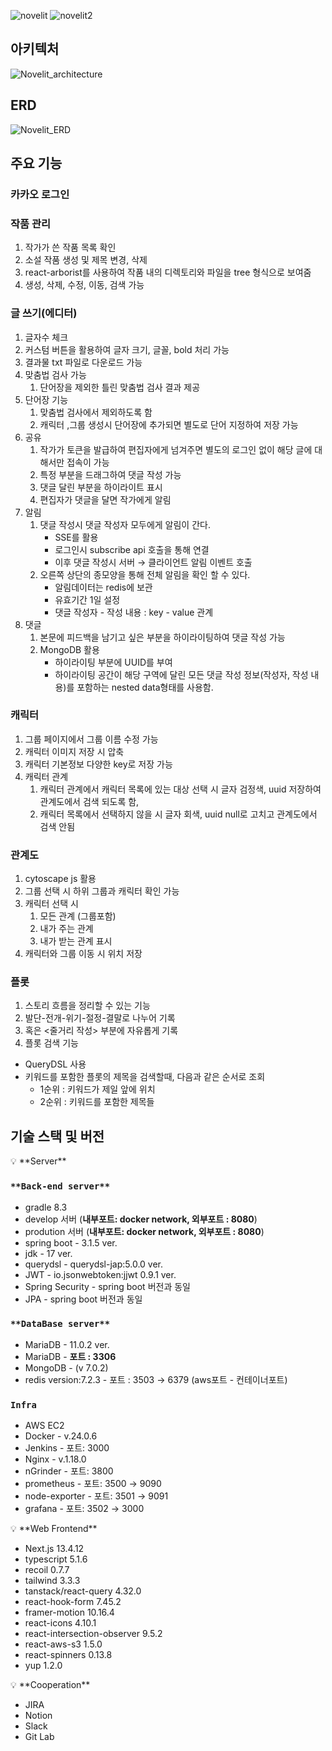 ![novelit](https://github.com/galaxy-dan/novelit/assets/85854928/62f15271-bcd8-4938-a419-e0da2c72d6a8)
![novelit2](https://github.com/user-attachments/assets/e99d3f04-a057-4291-9874-fe5488d1c865)

## 아키텍처

![Novelit_architecture](https://github.com/user-attachments/assets/68dab917-75bb-4685-a74f-f5400029a32c)

## ERD
![Novelit_ERD](https://github.com/user-attachments/assets/a0613684-bbb2-4629-b524-1f2fff32cc27)

## 주요 기능

### 카카오 로그인

### 작품 관리

1. 작가가 쓴 작품 목록 확인
2. 소설 작품 생성 및 제목 변경, 삭제
3. react-arborist를 사용하여 작품 내의 디렉토리와 파일을 tree 형식으로 보여줌
4. 생성, 삭제, 수정, 이동, 검색 가능

### 글 쓰기(에디터)

1. 글자수 체크
2. 커스텀 버튼을 활용하여 글자 크기, 글꼴, bold 처리 가능
3. 결과물 txt 파일로 다운로드 가능
4. 맞춤법 검사 가능
    1. 단어장을 제외한 틀린 맞춤법 검사 결과 제공
5. 단어장 기능 
    1. 맞춤법 검사에서 제외하도록 함 
    2. 캐릭터 ,그룹 생성시 단어장에 추가되면 별도로 단어 지정하여 저장 가능
6. 공유
    1. 작가가 토큰을 발급하여 편집자에게 넘겨주면 별도의 로그인 없이 해당 글에 대해서만 접속이 가능
    2. 특정 부분을 드래그하여 댓글 작성 가능
    3. 댓글 달린 부분을 하이라이트 표시
    4. 편집자가 댓글을 달면 작가에게 알림
7. 알림
    1. 댓글 작성시 댓글 작성자 모두에게 알림이 간다.
       - SSE를 활용
       - 로그인시 subscribe api 호출을 통해 연결
       - 이후 댓글 작성시 서버 → 클라이언트 알림 이벤트 호출
    2. 오른쪽 상단의 종모양을 통해 전체 알림을 확인 할 수 있다.
       - 알림데이터는 redis에 보관
       - 유효기간 1일 설정
       - 댓글 작성자 - 작성 내용 : key - value 관계
8. 댓글
   1. 본문에 피드백을 남기고 싶은 부분을 하이라이팅하여 댓글 작성 가능
   2. MongoDB 활용
        - 하이라이팅 부분에 UUID를 부여
        - 하이라이팅 공간이 해당 구역에 달린 모든 댓글 작성 정보(작성자, 작성 내용)를 포함하는 nested data형태를 사용함.

### 캐릭터

1. 그룹 페이지에서 그룹 이름 수정 가능
2. 캐릭터 이미지 저장 시 압축
3. 캐릭터 기본정보 다양한 key로 저장 가능
4. 캐릭터 관계
    1. 캐릭터 관계에서 캐릭터 목록에 있는 대상 선택 시 글자 검정색, uuid 저장하여 관계도에서 검색 되도록 함,
    2. 캐릭터 목록에서 선택하지 않을 시 글자 회색, uuid null로 고치고 관계도에서 검색 안됨

### 관계도

1. cytoscape js 활용
2. 그룹 선택 시 하위 그룹과 캐릭터 확인 가능
3. 캐릭터 선택 시
    1. 모든 관계 (그룹포함)
    2. 내가 주는 관계
    3. 내가 받는 관계
    표시
4. 캐릭터와 그룹 이동 시 위치 저장

### 플롯

1. 스토리 흐름을 정리할 수 있는 기능
2. 발단-전개-위기-절정-결말로 나누어 기록
3. 혹은 <줄거리 작성> 부분에 자유롭게 기록
4. 플롯 검색 기능
 - QueryDSL 사용
 - 키워드를 포함한 플롯의 제목을 검색할때, 다음과 같은 순서로 조회
    - 1순위 : 키워드가 제일 앞에 위치
    - 2순위 : 키워드를 포함한 제목들

## 기술 스택 및 버전

<aside>
💡 **Server**

</aside>

### `**Back-end server**`

- gradle 8.3
- develop 서버 (**내부포트: docker network, 외부포트 : 8080**)
- prodution 서버 (**내부포트: docker network, 외부포트 : 8080**)
- spring boot - 3.1.5 ver.
- jdk - 17 ver.
- querydsl - querydsl-jap:5.0.0 ver.
- JWT - io.jsonwebtoken:jjwt 0.9.1 ver.
- Spring Security - spring boot 버전과 동일
- JPA - spring boot 버전과 동일

### `**DataBase server**`

- MariaDB - 11.0.2 ver.
- MariaDB - **포트 : 3306**
- MongoDB - (v 7.0.2)
- redis version:7.2.3 - 포트 : 3503 → 6379 (aws포트 - 컨테이너포트)

### **`Infra`**

- AWS EC2
- Docker - v.24.0.6
- Jenkins  - 포트: 3000
- Nginx - v.1.18.0
- nGrinder - 포트: 3800
- prometheus - 포트: 3500 → 9090
- node-exporter - 포트: 3501 → 9091
- grafana - 포트: 3502 → 3000

<aside>
💡 **Web Frontend**

</aside>

- Next.js 13.4.12
- typescript 5.1.6
- recoil 0.7.7
- tailwind 3.3.3
- tanstack/react-query 4.32.0
- react-hook-form 7.45.2
- framer-motion 10.16.4
- react-icons 4.10.1
- react-intersection-observer 9.5.2
- react-aws-s3 1.5.0
- react-spinners 0.13.8
- yup 1.2.0

<aside>
💡 **Cooperation**

</aside>

- JIRA
- Notion
- Slack
- Git Lab
